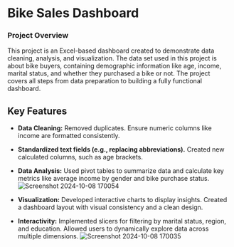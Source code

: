 # Bike Sales Dashboard

### Project Overview
This project is an Excel-based dashboard created to demonstrate data cleaning, analysis, and visualization. The data set used in this project is about bike buyers, containing demographic information like age, income, marital status, and whether they purchased a bike or not. The project covers all steps from data preparation to building a fully functional dashboard.

## Key Features
- **Data Cleaning:**
  Removed duplicates.
  Ensure numeric columns like income are formatted consistently.
  
- **Standardized text fields (e.g., replacing abbreviations).**
  Created new calculated columns, such as age brackets.
  
- **Data Analysis:**
  Used pivot tables to summarize data and calculate key metrics like average income by gender and bike purchase status.
  ![Screenshot 2024-10-08 170054](https://github.com/user-attachments/assets/88702c01-08cf-42db-924a-a54105a0441d)

  
- **Visualization:**
  Developed interactive charts to display insights. Created a dashboard layout with visual consistency and a clean design.
  
- **Interactivity:**
  Implemented slicers for filtering by marital status, region, and education. Allowed users to dynamically explore data across multiple dimensions.
  ![Screenshot 2024-10-08 170035](https://github.com/user-attachments/assets/e7d77f13-ce64-408e-b411-48ba978ddd67)
